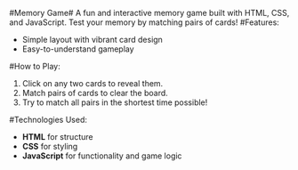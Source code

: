#Memory Game#
 A fun and interactive memory game built with HTML, CSS, and JavaScript. Test your memory by matching pairs of cards!
 #Features:
- Simple layout with vibrant card design
- Easy-to-understand gameplay

#How to Play:
1. Click on any two cards to reveal them.
2. Match pairs of cards to clear the board.
3. Try to match all pairs in the shortest time possible!

#Technologies Used:
- **HTML** for structure
- **CSS** for styling
- **JavaScript** for functionality and game logic

